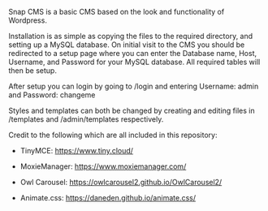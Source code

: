 Snap CMS is a basic CMS based on the look and functionality of Wordpress. 

Installation is as simple as copying the files to the required directory, and setting up a MySQL database. 
On initial visit to the CMS you should be redirected to a setup page where you can enter the Database name, Host, Username, and Password for
your MySQL database. All required tables will then be setup.

After setup you can login by going to /login and entering Username: admin and Password: changeme

Styles and templates can both be changed by creating and editing files in /templates and /admin/templates respectively.

Credit to the following which are all included in this repository:

   - TinyMCE: https://www.tiny.cloud/
   
   - MoxieManager: https://www.moxiemanager.com/
   
   - Owl Carousel: https://owlcarousel2.github.io/OwlCarousel2/
   
   - Animate.css: https://daneden.github.io/animate.css/

